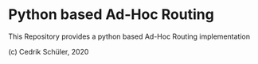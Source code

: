 # Python based Ad-Hoc Routing
This Repository provides a python based Ad-Hoc Routing implementation

(c) Cedrik Schüler, 2020